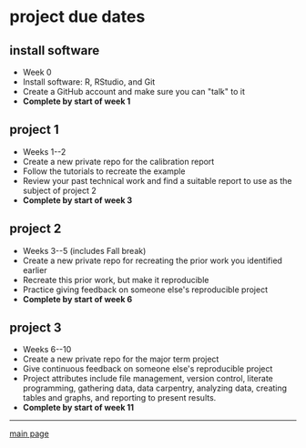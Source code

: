 
project due dates
=================

install software
----------------

-   Week 0
-   Install software: R, RStudio, and Git
-   Create a GitHub account and make sure you can "talk" to it
-   **Complete by start of week 1**

project 1
---------

-   Weeks 1--2
-   Create a new private repo for the calibration report
-   Follow the tutorials to recreate the example
-   Review your past technical work and find a suitable report to use as the subject of project 2
-   **Complete by start of week 3**

project 2
---------

-   Weeks 3--5 (includes Fall break)
-   Create a new private repo for recreating the prior work you identified earlier
-   Recreate this prior work, but make it reproducible
-   Practice giving feedback on someone else's reproducible project
-   **Complete by start of week 6**

project 3
---------

-   Weeks 6--10
-   Create a new private repo for the major term project
-   Give continuous feedback on someone else's reproducible project
-   Project attributes include file management, version control, literate programming, gathering data, data carpentry, analyzing data, creating tables and graphs, and reporting to present results.
-   **Complete by start of week 11**

------------------------------------------------------------------------

[main page](../README.md)
